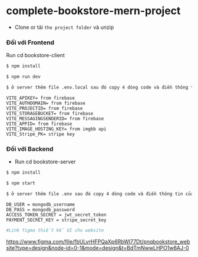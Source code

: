 # complete-bookstore-mern-project


- Clone or tải `the project folder` và unzip  

### Đối với Frontend

Run cd bookstore-client

```sh
$ npm install
```

```sh
$ npm run dev
```

```sh
$ ở server thêm file .env.local sau đó copy 4 dòng code và điền thông tin của bạn vào

```
```
VITE_APIKEY= from firebase
VITE_AUTHDOMAIN= from firebase
VITE_PROJECTID= from firebase
VITE_STORAGEBUCKET= from firebase
VITE_MESSAGINGSENDERID= from firebase
VITE_APPID= from firebase
VITE_IMAGE_HOSTING_KEY= from imgbb api
VITE_Stripe_PK= stripe key
```

### Đối với Backend

- Run cd bookstore-server

```sh
$ npm install
```

```sh
$ npm start
```

```sh
$ ở server thêm file .env sau đó copy 4 dòng code và điền thông tin của bạn vào
```
```
DB_USER = mongodb_username
DB_PASS = mongodb_password
ACCESS_TOKEN_SECRET = jwt_secret_token
PAYMENT_SECRET_KEY = stripe_secret_key
```

```sh
#Link figma thiết kế UI cho website
```
https://www.figma.com/file/fbULvrHFPQaXp6RbWI77Dt/pnqbookstore_website?type=design&node-id=0-1&mode=design&t=BdTmNwwLHPO1w6AJ-0
```sh


